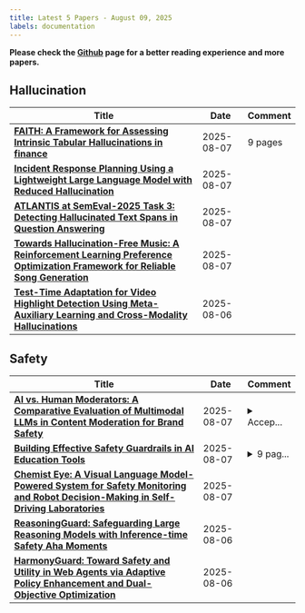 ```yaml
---
title: Latest 5 Papers - August 09, 2025
labels: documentation
---
```

**Please check the [Github](https://github.com/dingyue772/DailyArxiv) page for a better reading experience and more papers.**

## Hallucination
| **Title** | **Date** | **Comment** |
| --- | --- | --- |
| **[FAITH: A Framework for Assessing Intrinsic Tabular Hallucinations in finance](http://arxiv.org/abs/2508.05201v1)** | 2025-08-07 | 9 pages |
| **[Incident Response Planning Using a Lightweight Large Language Model with Reduced Hallucination](http://arxiv.org/abs/2508.05188v1)** | 2025-08-07 |  |
| **[ATLANTIS at SemEval-2025 Task 3: Detecting Hallucinated Text Spans in Question Answering](http://arxiv.org/abs/2508.05179v1)** | 2025-08-07 |  |
| **[Towards Hallucination-Free Music: A Reinforcement Learning Preference Optimization Framework for Reliable Song Generation](http://arxiv.org/abs/2508.05011v1)** | 2025-08-07 |  |
| **[Test-Time Adaptation for Video Highlight Detection Using Meta-Auxiliary Learning and Cross-Modality Hallucinations](http://arxiv.org/abs/2508.04924v1)** | 2025-08-06 |  |

## Safety
| **Title** | **Date** | **Comment** |
| --- | --- | --- |
| **[AI vs. Human Moderators: A Comparative Evaluation of Multimodal LLMs in Content Moderation for Brand Safety](http://arxiv.org/abs/2508.05527v1)** | 2025-08-07 | <details><summary>Accep...</summary><p>Accepted to the Computer Vision in Advertising and Marketing (CVAM) workshop at ICCV 2025</p></details> |
| **[Building Effective Safety Guardrails in AI Education Tools](http://arxiv.org/abs/2508.05360v1)** | 2025-08-07 | <details><summary>9 pag...</summary><p>9 pages, published in proceedings of International Conference on Artificial Intelligence in Education (AIED) 2025: Posters and Late Breaking Results, Workshops and Tutorials, Industry and Innovation Tracks, Practitioners, Doctoral Consortium, Blue Sky, and WideAIED</p></details> |
| **[Chemist Eye: A Visual Language Model-Powered System for Safety Monitoring and Robot Decision-Making in Self-Driving Laboratories](http://arxiv.org/abs/2508.05148v1)** | 2025-08-07 |  |
| **[ReasoningGuard: Safeguarding Large Reasoning Models with Inference-time Safety Aha Moments](http://arxiv.org/abs/2508.04204v1)** | 2025-08-06 |  |
| **[HarmonyGuard: Toward Safety and Utility in Web Agents via Adaptive Policy Enhancement and Dual-Objective Optimization](http://arxiv.org/abs/2508.04010v1)** | 2025-08-06 |  |

